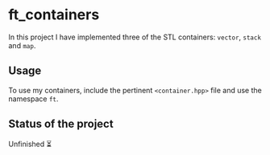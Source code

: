 # ft_containers

In this project I have implemented three of the STL containers: `vector`, `stack` and `map`.

## Usage

To use my containers, include the pertinent `<container.hpp>` file and use the namespace `ft`.

## Status of the project

Unfinished :hourglass_flowing_sand: